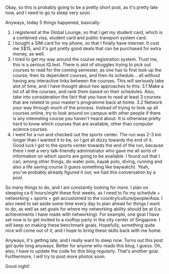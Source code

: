 Okay, so this is probably going to be a pretty short post, as it's pretty late now, and I need to go to sleep very soon.

Anyways, today 5 things happened, basically:
1. I registered at the Global Lounge, so that I get my student card, which is a combined visa, student card and public transport system card.
2. I bought a SIM card for my phone, so that I finally have internet. It cost me S$15, and it's got pretty good deals that can be purchased for extra money, as well.
3. I tried to get my way around the course registration system. Trust me, this is a serious IQ test. There is alot of struggles trying to pick out courses to read for the coming semester, as one has to first look up the course, then its dependent courses, and then its schedule... all without having any interactive links between the courses. This will seriously take alot of time, and I have thought about two approaches to this:
  3.1 Make a list of all the courses, and rank them based on their schedules. Also, take into consideration the fact that you have to read at least 3 courses that are related to your master's programme back at home.
  3.2 Network your way through much of the process. Instead of trying to look up all courses online, try to look around on campus with other people if there is any interesting course you haven't heard about. It is otherwise pretty hard to know which courses that are available, other than computer science courses.
4. I went for a run and checked out the sports center. The run was 2-3 km longer than I wanted it to be, so I got all dizzy towards the end of it. Good luck I got to the sports center towards the end of the run, because there I met a very talk-friendly administrator who gave me all sorts of information on which sports are going to be available. I found out that I can, among other things, do water polo, kayak polo, diving, running and also a life saving course (I guess something like baywatch). Yeah, you've probably already figured it out; we had this conversation by a pool.

So many things to do, and I am constantly looking for more. I plan on sleeping ca 6 hours/night these first weeks, as I need to fix my schedule + networking + sports + get accustomed to the country/culture/people/Asia. I also need to set aside some time every day to plan ahead for things I want to do, as well as set goals for where my networking ability should be at (i.e. achievements I have made with networking). For example, one goal I have set now is to get invited to a rooftop party in the city center of Singapore. I will keep on making these benchmark goals. Hopefully, something quite nice will come out of it, and I hope to bring these skills back with me home.

Anyways, it's getting late, and I really want to sleep now. Turns out this post got quite long anyways. Better for anyone who reads this blog, I guess. Oh, also, I have to update the code for this blog regularly. That's another goal. Furthermore, I will try to post more photos soon.

Good night!
